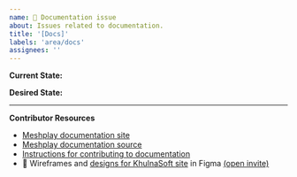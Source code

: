 ```yaml
---
name: 📄 Documentation issue
about: Issues related to documentation.
title: '[Docs]'
labels: 'area/docs'
assignees: ''
---
```

**Current State:**

**Desired State:**

---
**Contributor Resources**
- [Meshplay documentation site](https://docs.meshplay.khulnasoft.com/)
- [Meshplay documentation source](https://github.com/khulnasoft/meshplay/tree/master/docs)
- [Instructions for contributing to documentation](https://github.com/khulnasoft/meshplay/blob/master/CONTRIBUTING.md#documentation-contribution-flow)
- 🎨 Wireframes and [designs for KhulnaSoft site](https://www.figma.com/file/5ZwEkSJwUPitURD59YHMEN/KhulnaSoft-Designs) in Figma [(open invite)](https://www.figma.com/team_invite/redeem/qJy1c95qirjgWQODApilR9)
